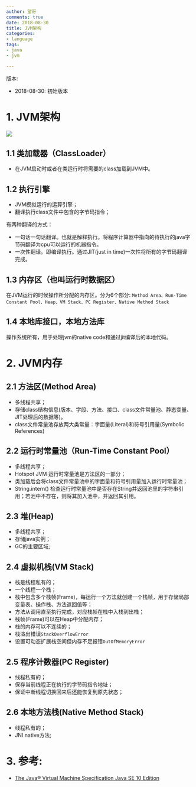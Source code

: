 ```yaml
---
author: 望哥
comments: true
date: 2018-08-30
title: JVM架构
categories:
- language
tags:
- java
- jvm

---
```


版本:
- 2018-08-30: 初始版本

# 1. JVM架构
![](http://blog.sisopipo.com/media/files/jvm/jvm_arch_en.png)

## 1.1 类加载器（ClassLoader）
- 在JVM启动时或者在类运行时将需要的class加载到JVM中。

## 1.2 执行引擎
- JVM模拟运行的运算引擎；
- 翻译执行class文件中包含的字节码指令；

有两种翻译的方式：
- 一句话一句话翻译。也就是解释执行。将程序计算器中指向的待执行的java字节码翻译为cpu可以运行的机器指令。
- 一次性翻译。即编译执行。通过JIT(just in time)一次性将所有的字节码翻译完成。

## 1.3 内存区（也叫运行时数据区）

在JVM运行的时候操作所分配的内存区。分为6个部分: `Method Area、Run-Time Constant Pool、Heap、VM Stack、PC Register、Native Method Stack`

## 1.4 本地库接口，本地方法库

操作系统所有，用于处理jvm的native code和通过jit编译后的本地代码。


# 2. JVM内存
  
## 2.1 方法区(Method Area)

- 多线程共享；
- 存储class结构信息(版本、字段、方法、接口、class文件常量池、静态变量、JIT处理后的数据等)。
- class文件常量池存放两大类常量：字面量(Literal)和符号引用量(Symbolic References)

## 2.2 运行时常量池（Run-Time Constant Pool）

- 多线程共享；
- Hotspot JVM 运行时常量池是方法区的一部分；
- 类加载后会将class文件常量池中的字面量和符号引用量加入运行时常量池；
- String.intern() 检查运行时常量池中是否存在String并返回池里的字符串引用；若池中不存在，则将其加入池中，并返回其引用。

## 2.3 堆(Heap)

- 多线程共享；
- 存储java实例；
- GC的主要区域;

## 2.4 虚拟机栈(VM Stack)
- 栈是线程私有的；
- 一个线程一个栈；
- 栈中包含多个栈帧(Frame)，每运行一个方法就创建一个栈帧，用于存储局部变量表、操作栈、方法返回值等；
- 方法从调用直至执行完成，对应栈帧在栈中入栈到出栈；
- 栈帧(Frame)可以在Heap中分配内存；
- 栈的内存可以不连续的；
- 栈溢出错误`StackOverflowError`
- 设置可动态扩展栈空间但内存不足报错`OutOfMemoryError`


## 2.5 程序计数器(PC Register)

- 线程私有的；
- 保存当前线程正在执行的字节码指令地址；
- 保证中断线程切换回来后还能恢复到原先状态；

## 2.6 本地方法栈(Native Method Stack)
- 线程私有的；
- JNI native方法;

# 3. 参考:
- [The Java® Virtual Machine Specification Java SE 10 Edition](https://docs.oracle.com/javase/specs/jvms/se10/html/index.html)




